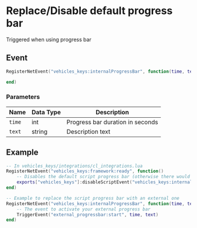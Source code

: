 # Replace/Disable default progress bar

Triggered when using progress bar

## Event
``` lua
RegisterNetEvent("vehicles_keys:internalProgressBar", function(time, text)

end)
```

### Parameters

| Name              | Data Type | Description                       |
| -                 | -         | -                                 |
| `time`            | int       | Progress bar duration in seconds  |
| `text`            | string    | Description text                  |

## Example
``` lua
-- In vehicles_keys/integrations/cl_integrations.lua
RegisterNetEvent("vehicles_keys:framework:ready", function() 
    -- Disables the default script progress bar (otherwise there would be 2 progress bars)
    exports["vehicles_keys"]:disableScriptEvent("vehicles_keys:internalProgressBar")
end)

-- Example to replace the script progress bar with an external one
RegisterNetEvent("vehicles_keys:internalProgressBar", function(time, text)
    -- The event to activate your external progress bar
    TriggerEvent("external_progressbar:start", time, text)
end)
```